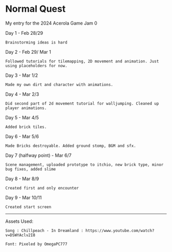 # Normal Quest

My entry for the 2024 Acerola Game Jam 0

Day 1 - Feb 28/29

	Brainstorming ideas is hard

Day 2 - Feb 29/ Mar 1

	Followed tutorials for tilemapping, 2D movement and animation. Just using placeholders for now.

Day 3 - Mar 1/2
	
	Made my own dirt and character with animations.

Day 4 - Mar 2/3

	Did second part of 2d movement tutorial for walljumping. Cleaned up player animations. 

Day 5 - Mar 4/5
	
	Added brick tiles.

Day 6 - Mar 5/6
	
	Made Bricks destroyable. Added ground stomp, BGM and sfx.

Day 7 (halfway point) - Mar 6/7

	Scene management, uploaded prototype to itchio, new brick type, minor bug fixes, added slime

Day 8 - Mar 8/9
	
	Created first and only encounter

Day 9 - Mar 10/11

	Created start screen


--------------------------------------------------------------------------------------------------------------

Assets Used:

	Song : Chillpeach - In Dreamland : https://www.youtube.com/watch?v=DSWYAclv2I8

	Font: Pixeled by OmegaPC777
